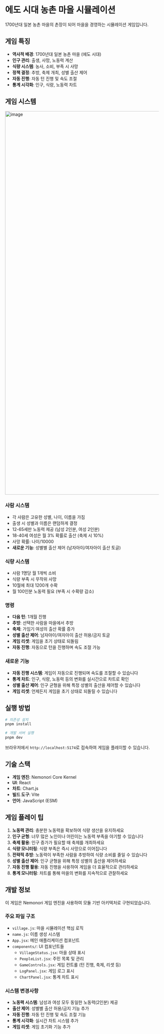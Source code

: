 # 에도 시대 농촌 마을 시뮬레이션

1700년대 일본 농촌 마을의 촌장이 되어 마을을 경영하는 시뮬레이션 게임입니다.

## 게임 특징

- **역사적 배경**: 1700년대 일본 농촌 마을 (에도 시대)
- **인구 관리**: 출생, 사망, 노동력 계산
- **식량 시스템**: 농사, 소비, 부족 시 사망
- **정책 결정**: 추방, 축제 개최, 성별 출산 제어
- **자동 진행**: 자동 턴 진행 및 속도 조절
- **통계 시각화**: 인구, 식량, 노동력 차트

## 게임 시스템

<img width="1207" height="1255" alt="image" src="https://github.com/user-attachments/assets/56d29505-a4fb-4a59-9136-10db1e0733c5" />

### 사람 시스템
- 각 사람은 고유한 성별, 나이, 이름을 가짐
- 출생 시 성별과 이름은 랜덤하게 결정
- 12-65세만 노동력 제공 (남성 2인분, 여성 2인분)
- 18-40세 여성은 월 3% 확률로 출산 (축제 시 10%)
- 사망 확률: 나이/10000
- **새로운 기능**: 성별별 출산 제어 (남자아이/여자아이 출산 토글)

### 식량 시스템
- 사람 1명당 월 1개씩 소비
- 식량 부족 시 무작위 사망
- 10월에 최대 1200개 수확
- 월 100인분 노동력 필요 (부족 시 수확량 감소)

### 명령
- **다음 턴**: 1개월 진행
- **추방**: 선택한 사람을 마을에서 추방
- **축제**: 가임기 여성의 출산 확률 증가
- **성별 출산 제어**: 남자아이/여자아이 출산 허용/금지 토글
- **게임 리셋**: 게임을 초기 상태로 되돌림
- **자동 진행**: 자동으로 턴을 진행하며 속도 조절 가능

### 새로운 기능
- **자동 진행 시스템**: 게임이 자동으로 진행되며 속도를 조절할 수 있습니다
- **통계 차트**: 인구, 식량, 노동력 등의 변화를 실시간으로 차트로 확인
- **성별 출산 제어**: 인구 균형을 위해 특정 성별의 출산을 제어할 수 있습니다
- **게임 리셋**: 언제든지 게임을 초기 상태로 되돌릴 수 있습니다

## 실행 방법

```bash
# 의존성 설치
pnpm install

# 개발 서버 실행
pnpm dev
```

브라우저에서 `http://localhost:5174`로 접속하여 게임을 플레이할 수 있습니다.

## 기술 스택

- **게임 엔진**: Nemonori Core Kernel
- **UI**: React
- **차트**: Chart.js
- **빌드 도구**: Vite
- **언어**: JavaScript (ESM)

## 게임 플레이 팁

1. **노동력 관리**: 충분한 노동력을 확보하여 식량 생산을 유지하세요
2. **인구 균형**: 너무 많은 노인이나 어린이는 노동력 부족을 야기할 수 있습니다
3. **축제 활용**: 인구 증가가 필요할 때 축제를 개최하세요
4. **식량 모니터링**: 식량 부족은 즉시 사망으로 이어집니다
5. **전략적 추방**: 노동력이 부족한 사람을 추방하여 식량 소비를 줄일 수 있습니다
6. **성별 출산 제어**: 인구 균형을 위해 특정 성별의 출산을 제어하세요
7. **자동 진행 활용**: 자동 진행을 사용하여 게임을 더 효율적으로 관리하세요
8. **통계 모니터링**: 차트를 통해 마을의 변화를 지속적으로 관찰하세요

## 개발 정보

이 게임은 Nemonori 게임 엔진을 사용하여 모듈 기반 아키텍처로 구현되었습니다.

### 주요 파일 구조
- `village.js`: 마을 시뮬레이션 핵심 로직
- `name.js`: 이름 생성 시스템
- `App.jsx`: 메인 애플리케이션 컴포넌트
- `components/`: UI 컴포넌트들
  - `VillageStatus.jsx`: 마을 상태 표시
  - `PeopleList.jsx`: 주민 목록 및 관리
  - `GameControls.jsx`: 게임 컨트롤 (턴 진행, 축제, 리셋 등)
  - `LogPanel.jsx`: 게임 로그 표시
  - `ChartPanel.jsx`: 통계 차트 표시

### 시스템 변경사항
- **노동력 시스템**: 남성과 여성 모두 동일한 노동력(2인분) 제공
- **출산 제어**: 성별별 출산 허용/금지 기능 추가
- **자동 진행**: 자동 턴 진행 및 속도 조절 기능
- **통계 시각화**: 실시간 차트 시스템 추가
- **게임 리셋**: 게임 초기화 기능 추가
